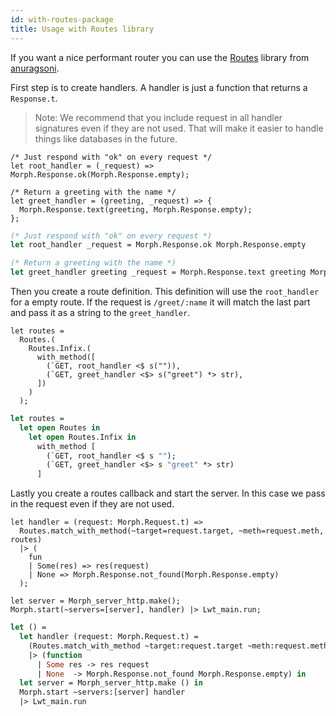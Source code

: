 ```yaml
---
id: with-routes-package
title: Usage with Routes library
---
```


If you want a nice performant router you can use the [Routes](https://github.com/anuragsoni/routes) library from [anuragsoni](https://github.com/anuragsoni).

First step is to create handlers. A handler is just a function that returns a `Response.t`.

> Note: We recommend that you include request in all handler signatures even if they are not used. That will make it easier to handle things like databases in the future.

<!--DOCUSAURUS_CODE_TABS-->
<!--Reason-->

```reason
/* Just respond with "ok" on every request */
let root_handler = (_request) => Morph.Response.ok(Morph.Response.empty);

/* Return a greeting with the name */
let greet_handler = (greeting, _request) => {
  Morph.Response.text(greeting, Morph.Response.empty);
};
```

<!--OCaml-->

```ocaml
(* Just respond with "ok" on every request *)
let root_handler _request = Morph.Response.ok Morph.Response.empty

(* Return a greeting with the name *)
let greet_handler greeting _request = Morph.Response.text greeting Morph.Response.empty
```

<!--END_DOCUSAURUS_CODE_TABS-->

Then you create a route definition. This definition will use the `root_handler` for a empty route. If the request is `/greet/:name` it will match the last part and pass it as a string to the `greet_handler`.

<!--DOCUSAURUS_CODE_TABS-->
<!--Reason-->

```reason
let routes =
  Routes.(
    Routes.Infix.(
      with_method([
        (`GET, root_handler <$ s("")),
        (`GET, greet_handler <$> s("greet") *> str),
      ])
    )
  );
```

<!--OCaml-->

```ocaml
let routes =
  let open Routes in
    let open Routes.Infix in
      with_method [
        (`GET, root_handler <$ s "");
        (`GET, greet_handler <$> s "greet" *> str)
      ]
```

<!--END_DOCUSAURUS_CODE_TABS-->

Lastly you create a routes callback and start the server. In this case we pass in the request even if they are not used.

<!--DOCUSAURUS_CODE_TABS-->
<!--Reason-->

```reason
let handler = (request: Morph.Request.t) =>
  Routes.match_with_method(~target=request.target, ~meth=request.meth, routes)
  |> (
    fun
    | Some(res) => res(request)
    | None => Morph.Response.not_found(Morph.Response.empty)
  );

let server = Morph_server_http.make();
Morph.start(~servers=[server], handler) |> Lwt_main.run;
```

<!--OCaml-->

```ocaml
let () =
  let handler (request: Morph.Request.t) =
    (Routes.match_with_method ~target:request.target ~meth:request.meth routes)
    |> (function
      | Some res -> res request
      | None  -> Morph.Response.not_found Morph.Response.empty) in
  let server = Morph_server_http.make () in
  Morph.start ~servers:[server] handler
  |> Lwt_main.run
```

<!--END_DOCUSAURUS_CODE_TABS-->
